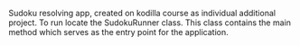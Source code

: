 Sudoku resolving app, created on kodilla course as individual additional project.
To run locate the SudokuRunner class. This class contains the main method which serves as the entry point for the application.

